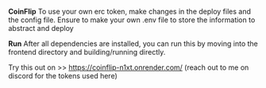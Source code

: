 **CoinFlip**
To use your own erc token, make changes in the deploy files and the config file. Ensure to make your own .env file to store the information to abstract and deploy

**Run**
After all dependencies are installed, you can run this by moving into the frontend directory and building/running directly.


Try this out on >> https://coinflip-n1xt.onrender.com/
(reach out to me on discord for the tokens used here)
